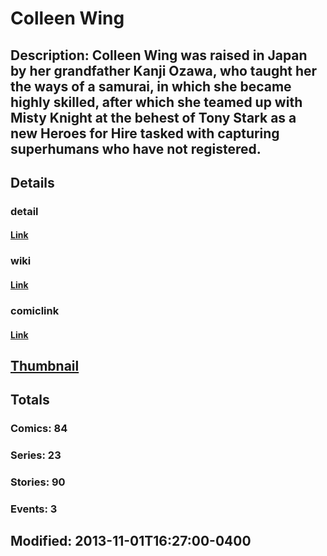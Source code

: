 # Colleen Wing
## Description: Colleen Wing was raised in Japan by her grandfather Kanji Ozawa, who taught her the ways of a samurai, in which she became highly skilled, after which she teamed up with Misty Knight at the behest of Tony Stark as a new Heroes for Hire tasked with capturing superhumans who have not registered.
## Details
### detail
#### [Link](http://marvel.com/comics/characters/1010676/colleen_wing?utm_campaign=apiRef&utm_source=225578a89fc76f3d20fbffda5d17a88d)
### wiki
#### [Link](http://marvel.com/universe/Wing%2C_Colleen?utm_campaign=apiRef&utm_source=225578a89fc76f3d20fbffda5d17a88d)
### comiclink
#### [Link](http://marvel.com/comics/characters/1010676/colleen_wing?utm_campaign=apiRef&utm_source=225578a89fc76f3d20fbffda5d17a88d)
## [Thumbnail](http://i.annihil.us/u/prod/marvel/i/mg/8/e0/52740e24bddb4.jpg)
## Totals
### Comics: 84
### Series: 23
### Stories: 90
### Events: 3
## Modified: 2013-11-01T16:27:00-0400